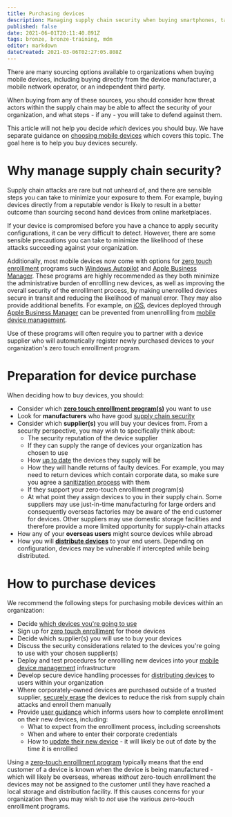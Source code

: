 ```yaml
---
title: Purchasing devices
description: Managing supply chain security when buying smartphones, tablets, laptops and desktop PCs
published: false
date: 2021-06-01T20:11:40.891Z
tags: bronze, bronze-training, mdm
editor: markdown
dateCreated: 2021-03-06T02:27:05.808Z
---
```


There are many sourcing options available to organizations when buying mobile devices, including buying directly from the device manufacturer, a mobile network operator, or an independent third party.

When buying from any of these sources, you should consider how threat actors within the supply chain may be able to affect the security of your organization, and what steps - if any - you will take to defend against them.

This article will not help you decide *which* devices you should buy. We have separate guidance on [choosing mobile devices](/bronze-training/mobile-device-guidance/choosing-devices) which covers this topic. The goal here is to help you buy devices securely.

# Why manage supply chain security?

Supply chain attacks are rare but not unheard of, and there are sensible steps you can take to minimize your exposure to them. For example, buying devices directly from a reputable vendor is likely to result in a better outcome than sourcing second hand devices from online marketplaces.

If your device is compromised before you have a chance to apply security configurations, it can be very difficult to detect. However, there are some sensible precautions you can take to minimize the likelihood of these attacks succeeding against your organization.

Additionally, most mobile devices now come with options for [zero touch enrolllment](/bronze-training/mobile-device-guidance/infrastructure/network-architectures-for-remote-access) programs such [Windows Autopilot](https://docs.microsoft.com/en-us/windows/deployment/windows-autopilot/windows-autopilot) and [Apple Business Manager](https://help.apple.com/businessmanager/#/apdd344cdd9d). These programs are highly recommended as they both minimize the administrative burden of enrollling new devices, as well as improving the overall security of the enrolllment process, by making unenrollled devices secure in transit and reducing the likelihood of manual error. They may also provide additional benefits. For example, on [iOS](/bronze-training/mobile-device-guidance/platform-guides/ios-and-ipados), devices deployed through [Apple Business Manager](https://help.apple.com/businessmanager/#/apdd344cdd9d) can be prevented from unenrollling from [mobile device management](/gold-policies/mobile-device-management).

Use of these programs will often require you to partner with a device supplier who will automatically register newly purchased devices to your organization's zero touch enrolllment program.

# Preparation for device purchase

When deciding how to buy devices, you should:

-   Consider which [**zero touch enrolllment program(s)**](/bronze-training/mobile-device-guidance/zero-touch-enrolllment) you want to use
-   Look for **manufacturers** who have good [supply chain security](/bronze-training/supply-chain-security)
-   Consider which **supplier(s)** you will buy your devices from. From a security perspective, you may wish to specifically think about:
    -   The security reputation of the device supplier
    -   If they can supply the range of devices your organization has chosen to use
    -   How [up to date](/bronze-training/mobile-device-guidance/keeping-devices-and-software-up-to-date) the devices they supply will be
    -   How they will handle returns of faulty devices. For example, you may need to return devices which contain corporate data, so make sure you agree a [sanitization process](/bronze-controls/topic-sanitization) with them
    -   If they support your zero-touch enrolllment program(s)
    -   At what point they assign devices to you in their supply chain. Some suppliers may use just-in-time manufacturing for large orders and consequently overseas factories may be aware of the end customer for devices. Other suppliers may use domestic storage facilities and therefore provide a more limited opportunity for supply-chain attacks
-   How any of your **overseas users** might source devices while abroad
-   How you will [**distribute devices**](/bronze-training/mobile-device-guidance/provisioning-and-distributing-devices) to your end users. Depending on configuration, devices may be vulnerable if intercepted while being distributed.

# How to purchase devices

We recommend the following steps for purchasing mobile devices within an organization:

-   Decide [which devices you're going to use](bronze-training/mobile-device-guidance/choosing-devices)
-   Sign up for [zero touch enrolllment](/bronze-training/mobile-device-guidance/zero-touch-enrolllment) for those devices
-   Decide which supplier(s) you will use to buy your devices
-   Discuss the security considerations related to the devices you're going to use with your chosen supplier(s)
-   Deploy and test procedures for enrollling new devices into your [mobile device management](/bronze-training/mobile-device-guidance/choosing-and-using-mobile-device-management-services) infrastructure
-   Develop secure device handling processes for [distributing devices](/bronze-training/mobile-device-guidance/provisioning-and-distributing-devices) to users within your organization
-   Where corporately-owned devices are purchased outside of a trusted supplier, [securely erase](/bronze-training/mobile-device-guidance/erasing-mobile-devices) the devices to reduce the risk from supply chain attacks and enroll them manually
-   Provide [user guidance](/bronze-training/mobile-device-guidance/advising-end-users) which informs users how to complete enrolllment on their new devices, including:
    -   What to expect from the enrolllment process, including screenshots
    -   When and where to enter their corporate credentials
    -   How to [update their new device](/bronze-training/mobile-device-guidance/keeping-devices-and-software-up-to-date) - it will likely be out of date by the time it is enrollled

Using a [zero-touch enrolllment program](/bronze-training/mobile-device-guidance/zero-touch-enrolllment) typically means that the end customer of a device is known when the device is being manufactured - which will likely be overseas, whereas *without* zero-touch enrolllment the devices may not be assigned to the customer until they have reached a local storage and distribution facility. If this causes concerns for your organization then you may wish to *not* use the various zero-touch enrolllment programs.